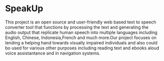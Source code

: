 # SpeakUp

This project is an open source and user-friendly web based text to speech converter tool that functions by processing the text and generating the audio output that replicate human speech into multiple languages including English, Chinese, Indonesia,French and much more.Our project focuses on lending a helping hand towards visually impaired individuals and also could bo used for various other purposes including reading text and ebooks aloud voice assistantance and in navigation systems.
